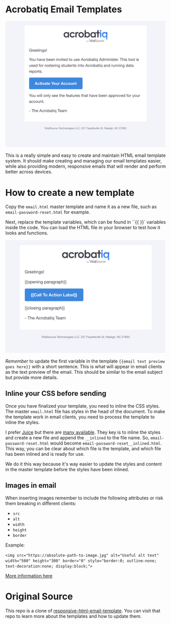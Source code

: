 # Acrobatiq Email Templates

<img src="https://github.com/blakeperdue/acro-email-template/blob/acro/preview.png?raw=true" alt="preview" width="500">

This is a really simple and easy to create and maintain HTML email template system. It should make creating and managing our email templates easier, while also providing modern, responsive emails that will render and perform better across devices.

# How to create a new template

Copy the `email.html` master template and name it as a new file, such as `email-password-reset.html` for example.

Next, replace the template variables, which can be found in ``{{ }}` variables inside the code. You can load the HTML file in your browser to test how it looks and functions. 

<img src="https://github.com/blakeperdue/acro-email-template/blob/acro/preview-vars.png?raw=true" alt="preview of variables" width="500">

*Remember* to update the first variable in the template `{{email text preview goes here}}` with a short sentence. This is what will appear in email clients as the text preview of the email. This should be similar to the email subject but provide more details.

## Inline your CSS before sending

Once you have finalized your template, you need to inline the CSS styles. The master `email.html` file has styles in the head of the document. To make the template work in email clients, you need to process the template to inline the styles.

I prefer [Juice](http://automattic.github.io/juice/) but there are [many available](https://htmlemail.io/inline/). They key is to inline the styles and create a new file and append the `__inlined` to the file name. So, `email-password-reset.html` would become `email-password-reset__inlined.html`. This way, you can be clear about which file is the template, and which file has been inlined and is ready for use.

We do it this way because it's way easier to update the styles and content in the master template before the styles have been inlined.

## Images in email

When inserting images remember to include the following attributes or risk them breaking in different clients:

* `src`
* `alt`
* `width`
* `height`
* `border`

Example:

`<img src="https://absolute-path-to-image.jpg" alt="Useful alt text" width="500" height="300" border="0" style="border:0; outline:none; text-decoration:none; display:block;">`

[More information here](https://www.smashingmagazine.com/2017/01/introduction-building-sending-html-email-for-web-developers/)

# Original Source

This repo is a clone of [responsive-html-email-template](https://github.com/leemunroe/responsive-html-email-template). You can visit that repo to learn more about the templates and how to update them.